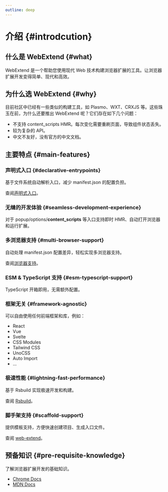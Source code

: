 ```yaml
---
outline: deep
---
```


# 介绍 {#introdcution}

## 什么是 WebExtend {#what}

WebExtend 是一个帮助您使用现代 Web 技术构建浏览器扩展的工具。让浏览器扩展开发变得简单、现代和高效。

## 为什么选 WebExtend {#why}

目前社区中已经有一些类似的构建工具，如 Plasmo、WXT、CRXJS 等。这些珠玉在前，为什么还要推出 WebExtend 呢？它们存在如下几个问题：

- 不支持 content_scripts HMR。每次变化需要重刷页面，导致组件状态丢失。
- 较为复杂的 API。
- 中文不友好，没有官方的中文文档。

## 主要特点 {#main-features}

### 声明式入口 {#declarative-entrypoints}

基于文件系统自动解析入口，减少 manifest.json 的配置负担。

查阅[声明式入口](./entrypoints.md)。

### 无缝的开发体验 {#seamless-development-experience}

对于 popup/options/**content_scripts** 等入口支持即时 HMR、自动打开浏览器和运行扩展。

### 多浏览器支持 {#multi-browser-support}

自动处理 manifest.json 配置差异，轻松实现多浏览器支持。

查阅[浏览器支持](./browser.md)。

### ESM & TypeScript 支持 {#esm-typescript-support}

TypeScript 开箱即用，无需额外配置。

### 框架无关 {#framework-agnostic}

可以自由使用任何前端框架和库，例如：

- React
- Vue
- Svelte
- CSS Modules
- Tailwind CSS
- UnoCSS
- Auto Import
- ...

### 极速性能 {#lightning-fast-performance}

基于 Rsbuild 实现极速开发和构建。

查阅 [Rsbuild](https://rsbuild.dev/)。

### 脚手架支持 {#scaffold-support}

提供模板支持，方便快速创建项目、生成入口文件。

查阅 [web-extend](../../api/web-extend.md)。

## 预备知识 {#pre-requisite-knowledge}

了解浏览器扩展开发的基础知识。

- [Chrome Docs](https://developer.chrome.com/docs/extensions/get-started)
- [MDN Docs](https://developer.mozilla.org/en-US/docs/Mozilla/Add-ons/WebExtensions)
